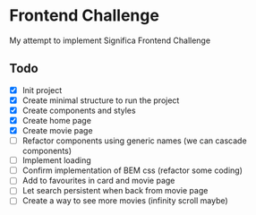 # Frontend Challenge

My attempt to implement Significa Frontend Challenge


## Todo

- [x] Init project
- [x] Create minimal structure to run the project
- [x] Create components and styles
- [x] Create home page
- [x] Create movie page
- [ ] Refactor components using generic names (we can cascade components)
- [ ] Implement loading
- [ ] Confirm implementation of BEM css (refactor some coding)
- [ ] Add to favourites in card and movie page
- [ ] Let search persistent when back from movie page
- [ ] Create a way to see more movies (infinity scroll maybe)
